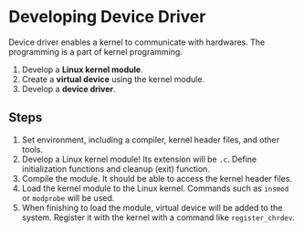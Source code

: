 # Developing Device Driver
Device driver enables a kernel to communicate with hardwares. The programming is a part of kernel programming.

1. Develop a **Linux kernel module**.
2. Create a **virtual device** using the kernel module.
3. Develop a **device driver**.

## Steps
1. Set environment, including a compiler, kernel header files, and other tools.
2. Develop a Linux kernel module! Its extension will be `.c`. Define initialization functions and cleanup (exit) function.
3. Compile the module. It should be able to access the kernel header files.
4. Load the kernel module to the Linux kernel. Commands such as `insmod` or `modprobe` will be used.
5. When finishing to load the module, virtual device will be added to the system. Register it with the kernel with a command like `register_chrdev`.
